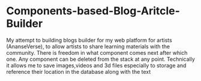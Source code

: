 # Components-based-Blog-Aritcle-Builder
My attempt to building blogs builder for my web platform for artists (AnanseVerse), to allow artists to share learning materials with the community. There is freedom in what component comes next after which one. Any component can be deleted from the stack at any point. Technically it allows me to save images,videos and 3d files especially to storage and reference their location in the database along with the text

